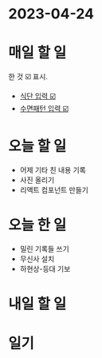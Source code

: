 # 2023-04-24

# 매일 할 일 
한 것  ☑️ 표시. 
* [식단 입력 ☑️ ](../../projects/routine/meals/2023-04)
* [수면패턴 입력 ☑️ ](../../projects/routine/sleeping-pattern/2023-04)

# 오늘 할 일
* 어제 기타 친 내용 기록
* 사진 올리기
* 리액트 컴포넌트 만들기

# 오늘 한 일

* 밀린 기록들 쓰기
* 무신사 설치
* 하현상-등대 기보

# 내일 할 일

# 일기



